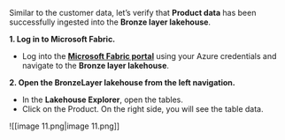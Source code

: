Similar to the customer data, let’s verify that **Product data** has been successfully ingested into the **Bronze layer lakehouse**.

**1. Log in to Microsoft Fabric.**

- Log into the **[Microsoft Fabric portal](https://fabric.microsoft.com/)** using your Azure credentials and navigate to the **Bronze layer lakehouse**.

**2. Open the BronzeLayer lakehouse from the left navigation.**

- In the **Lakehouse Explorer**, open the tables.
- Click on the Product. On the right side, you will see the table data.

![[image 11.png|image 11.png]]